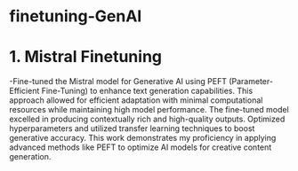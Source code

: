 # finetuning-GenAI
# 1. Mistral Finetuning
-Fine-tuned the Mistral model for Generative AI using PEFT (Parameter-Efficient Fine-Tuning) to enhance text generation capabilities. This approach allowed for efficient adaptation with minimal computational resources while maintaining high model performance. The fine-tuned model excelled in producing contextually rich and high-quality outputs. Optimized hyperparameters and utilized transfer learning techniques to boost generative accuracy. This work demonstrates my proficiency in applying advanced methods like PEFT to optimize AI models for creative content generation.